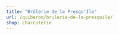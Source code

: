 ```yaml
---
title: "Brûlerie de la Presqu'Ile"
url: /quiberon/brulerie-de-la-presquile/
shop: charcuterie
---
```

